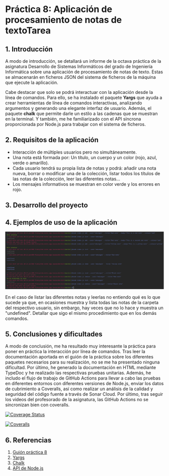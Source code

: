 # Práctica 8: Aplicación de procesamiento de notas de textoTarea

## 1. Introducción
A modo de introducción, se detallará un informe de la octava práctica de la asignatura Desarrollo de Sistemas Informáticos del grado de Ingeniería Informática sobre una aplicación de procesamiento de notas de texto. Estas se almacenarán en ficheros JSON del sistema de ficheros de la máquina que ejecute la aplicación.

Cabe destacar que solo se podrá interactuar con la aplicación desde la línea de comandos. Para ello, se ha instalado el paquete __Yargs__ que ayuda a crear herramientas de línea de comandos interactivas, analizando argumentos y generando una elegante interfaz de usuario. Además, el paquete __chalk__ que permite darle un estilo a las cadenas que se muestran en la terminal. Y también, me he familiarizado con el API síncrona proporcionada por Node.js para trabajar con el sistema de ficheros. 

## 2. Requisitos de la aplicación
- Interacción de múltiples usuarios pero no simultáneamente. 
- Una nota está formada por: Un título, un cuerpo y un color (rojo, azul, verde o amarillo).
- Cada usuario tendrá su propia lista de notas y podrá: añadir una nota nueva, borrar o modificar una de la colección, listar todos los títulos de las notas de la colección, leer las diferentes notas...
- Los mensajes informativos se muestran en color verde y los errores en rojo. 


## 3. Desarrollo del proyecto



## 4. Ejemplos de uso de la aplicación
![Error al cargar la imagen del ejemplo](https://raw.githubusercontent.com/ULL-ESIT-INF-DSI-2021/ull-esit-inf-dsi-20-21-prct08-filesystem-notes-app-lauracahe/master/images/ejemplos.png)

En el caso de listar las diferentes notas y leerlas no entiendo qué es lo que sucede ya que, en ocasiones muestra y lista todas las notas de la carpeta del respectivo usuario, sin embargo, hay veces que no lo hace y muestra un "undefined". Detallar que sigo el mismo procedimiento que en los demás comandos. 

## 5. Conclusiones y dificultades
A modo de conclusión, me ha resultado muy interesante la práctica para poner en práctica la interacción por línea de comandos. Tras leer la documentación aportada en el guión de la práctica sobre los diferentes paquetes necesarios para su realización, no se me ha presentado ninguna dificultad. Por último, he generado la documentación en HTML mediante TypeDoc y he realizado las respectivas pruebas unitarias. Además, he includo el flujo de trabajo de GitHub Actions para llevar a cabo las pruebas en diferentes entornos con diferentes versiones de Node.js, enviar los datos de cubrimiento a Coveralls, así como realizar un análisis de la calidad y seguridad del código fuente a través de Sonar Cloud. Por último, tras seguir los videos del profesorado de la asignatura, las GitHub Actions no se sincronizan bien con coveralls.

[![Coverage Status](https://coveralls.io/repos/github/ULL-ESIT-INF-DSI-2021/ull-esit-inf-dsi-20-21-prct08-filesystem-notes-app-lauracahe/badge.svg?branch=master)](https://coveralls.io/github/ULL-ESIT-INF-DSI-2021/ull-esit-inf-dsi-20-21-prct08-filesystem-notes-app-lauracahe?branch=master)

[![Coveralls](https://github.com/ULL-ESIT-INF-DSI-2021/ull-esit-inf-dsi-20-21-prct08-filesystem-notes-app-lauracahe/actions/workflows/coveralls.yml/badge.svg)](https://github.com/ULL-ESIT-INF-DSI-2021/ull-esit-inf-dsi-20-21-prct08-filesystem-notes-app-lauracahe/actions/workflows/coveralls.yml)

## 6. Referencias
1. [Guión práctica 8](https://campusingenieriaytecnologia.ull.es/mod/assign/view.php?id=290092)
2. [Yargs](https://www.npmjs.com/package/yargs)
3. [Chalk](https://www.npmjs.com/package/chalk)
4. [API de Node.js](https://nodejs.org/dist/latest-v15.x/docs/api/fs.html#fs_synchronous_api)
